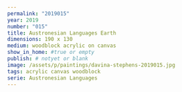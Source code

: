 ```yaml
---
permalink: "2019015"
year: 2019
number: "015"
title: Austronesian Languages Earth
dimensions: 190 x 130
medium: woodblock acrylic on canvas
show_in_home: #true or empty
publish: # notyet or blank
image: /assets/p/paintings/davina-stephens-2019015.jpg
tags: acrylic canvas woodblock
serie: Austronesian Languages
---
```


